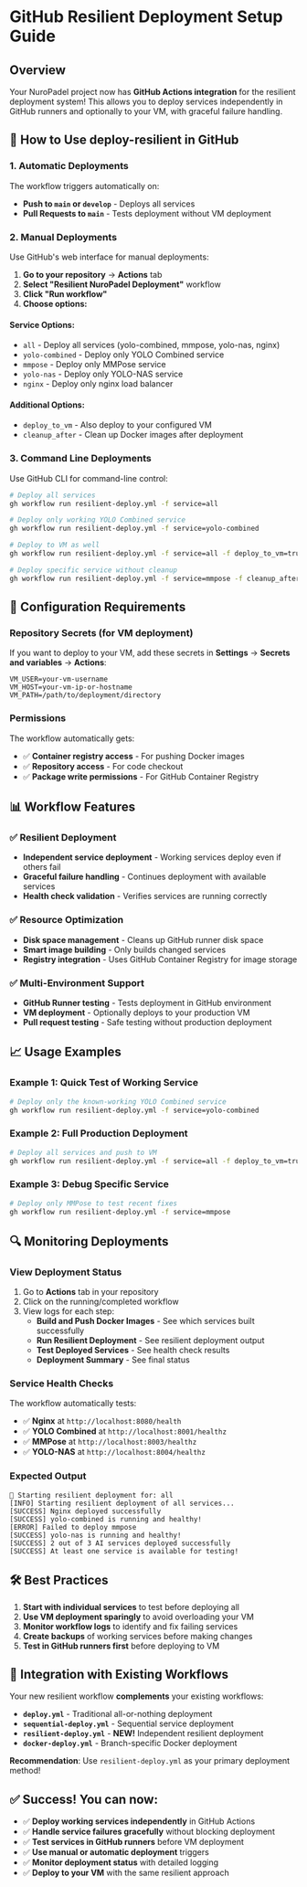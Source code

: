 # GitHub Resilient Deployment Setup Guide

## Overview

Your NuroPadel project now has **GitHub Actions integration** for the resilient deployment system! This allows you to deploy services independently in GitHub runners and optionally to your VM, with graceful failure handling.

## 🚀 **How to Use deploy-resilient in GitHub**

### **1. Automatic Deployments**

The workflow triggers automatically on:
- **Push to `main` or `develop`** - Deploys all services
- **Pull Requests to `main`** - Tests deployment without VM deployment

### **2. Manual Deployments**

Use GitHub's web interface for manual deployments:

1. **Go to your repository** → **Actions** tab
2. **Select "Resilient NuroPadel Deployment"** workflow  
3. **Click "Run workflow"**
4. **Choose options:**

#### **Service Options**:
- `all` - Deploy all services (yolo-combined, mmpose, yolo-nas, nginx)
- `yolo-combined` - Deploy only YOLO Combined service
- `mmpose` - Deploy only MMPose service  
- `yolo-nas` - Deploy only YOLO-NAS service
- `nginx` - Deploy only nginx load balancer

#### **Additional Options**:
- `deploy_to_vm` - Also deploy to your configured VM
- `cleanup_after` - Clean up Docker images after deployment

### **3. Command Line Deployments**

Use GitHub CLI for command-line control:

```bash
# Deploy all services
gh workflow run resilient-deploy.yml -f service=all

# Deploy only working YOLO Combined service
gh workflow run resilient-deploy.yml -f service=yolo-combined

# Deploy to VM as well
gh workflow run resilient-deploy.yml -f service=all -f deploy_to_vm=true

# Deploy specific service without cleanup
gh workflow run resilient-deploy.yml -f service=mmpose -f cleanup_after=false
```

## 🔧 **Configuration Requirements**

### **Repository Secrets** (for VM deployment)

If you want to deploy to your VM, add these secrets in **Settings** → **Secrets and variables** → **Actions**:

```
VM_USER=your-vm-username
VM_HOST=your-vm-ip-or-hostname  
VM_PATH=/path/to/deployment/directory
```

### **Permissions**

The workflow automatically gets:
- ✅ **Container registry access** - For pushing Docker images
- ✅ **Repository access** - For code checkout
- ✅ **Package write permissions** - For GitHub Container Registry

## 📊 **Workflow Features**

### **✅ Resilient Deployment**
- **Independent service deployment** - Working services deploy even if others fail
- **Graceful failure handling** - Continues deployment with available services
- **Health check validation** - Verifies services are running correctly

### **✅ Resource Optimization**  
- **Disk space management** - Cleans up GitHub runner disk space
- **Smart image building** - Only builds changed services
- **Registry integration** - Uses GitHub Container Registry for image storage

### **✅ Multi-Environment Support**
- **GitHub Runner testing** - Tests deployment in GitHub environment
- **VM deployment** - Optionally deploys to your production VM
- **Pull request testing** - Safe testing without production deployment

## 📈 **Usage Examples**

### **Example 1: Quick Test of Working Service**
```bash
# Deploy only the known-working YOLO Combined service
gh workflow run resilient-deploy.yml -f service=yolo-combined
```

### **Example 2: Full Production Deployment**
```bash
# Deploy all services and push to VM
gh workflow run resilient-deploy.yml -f service=all -f deploy_to_vm=true
```

### **Example 3: Debug Specific Service**
```bash
# Deploy only MMPose to test recent fixes
gh workflow run resilient-deploy.yml -f service=mmpose
```

## 🔍 **Monitoring Deployments**

### **View Deployment Status**
1. Go to **Actions** tab in your repository
2. Click on the running/completed workflow
3. View logs for each step:
   - **Build and Push Docker Images** - See which services built successfully
   - **Run Resilient Deployment** - See resilient deployment output
   - **Test Deployed Services** - See health check results
   - **Deployment Summary** - See final status

### **Service Health Checks**
The workflow automatically tests:
- ✅ **Nginx** at `http://localhost:8080/health`
- ✅ **YOLO Combined** at `http://localhost:8001/healthz`  
- ✅ **MMPose** at `http://localhost:8003/healthz`
- ✅ **YOLO-NAS** at `http://localhost:8004/healthz`

### **Expected Output**
```
🚀 Starting resilient deployment for: all
[INFO] Starting resilient deployment of all services...
[SUCCESS] Nginx deployed successfully
[SUCCESS] yolo-combined is running and healthy!
[ERROR] Failed to deploy mmpose
[SUCCESS] yolo-nas is running and healthy!
[SUCCESS] 2 out of 3 AI services deployed successfully
[SUCCESS] At least one service is available for testing!
```

## 🛠 **Best Practices**

1. **Start with individual services** to test before deploying all
2. **Use VM deployment sparingly** to avoid overloading your VM
3. **Monitor workflow logs** to identify and fix failing services
4. **Create backups** of working services before making changes
5. **Test in GitHub runners first** before deploying to VM

## 🔄 **Integration with Existing Workflows**

Your new resilient workflow **complements** your existing workflows:

- **`deploy.yml`** - Traditional all-or-nothing deployment
- **`sequential-deploy.yml`** - Sequential service deployment  
- **`resilient-deploy.yml`** - **NEW!** Independent resilient deployment
- **`docker-deploy.yml`** - Branch-specific Docker deployment

**Recommendation**: Use `resilient-deploy.yml` as your primary deployment method!

## ✅ **Success! You can now:**

- ✅ **Deploy working services independently** in GitHub Actions
- ✅ **Handle service failures gracefully** without blocking deployment
- ✅ **Test services in GitHub runners** before VM deployment
- ✅ **Use manual or automatic deployment** triggers
- ✅ **Monitor deployment status** with detailed logging
- ✅ **Deploy to your VM** with the same resilient approach